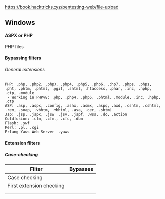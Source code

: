 
https://book.hacktricks.xyz/pentesting-web/file-upload
## Windows

#### ASPX or PHP
PHP files
#### Bypassing filters
###### General extensions
```
PHP: .php, .php2, .php3, .php4, .php5, .php6, .php7, .phps, .phps, .pht, .phtm, .phtml, .pgif, .shtml, .htaccess, .phar, .inc, .hphp, .ctp, .module
 - Working in PHPv8: .php, .php4, .php5, .phtml, .module, .inc, .hphp, .ctp
ASP: .asp, .aspx, .config, .ashx, .asmx, .aspq, .axd, .cshtm, .cshtml, .rem, .soap, .vbhtm, .vbhtml, .asa, .cer, .shtml
Jsp: .jsp, .jspx, .jsw, .jsv, .jspf, .wss, .do, .action
Coldfusion: .cfm, .cfml, .cfc, .dbm
Flash: .swf
Perl: .pl, .cgi
Erlang Yaws Web Server: .yaws
```

#### Extension filters
##### Case-checking

| Filter | Bypasses |
| ---- | ---- |
| Case checking |  |
| First extension checking |  |
|  |  |
|  |  |

